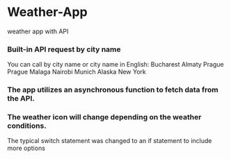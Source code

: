 # Weather-App

weather app with API


### Built-in API request by city name

You can call by city name or city name in English:
Bucharest Almaty Prague Prague Malaga Nairobi Munich Alaska New York

### The app utilizes an asynchronous function to fetch data from the API.

### The weather icon will change depending on the weather conditions.

The typical switch statement was changed to an if statement to include more options
